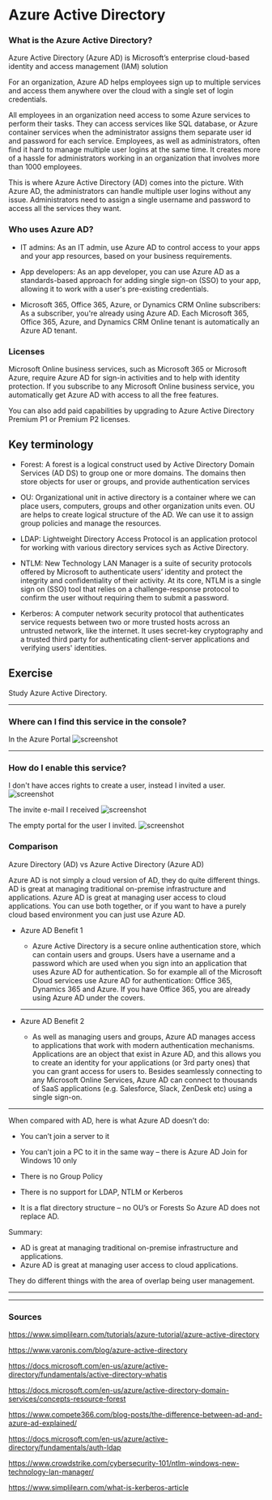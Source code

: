 # Azure Active Directory

### What is the Azure Active Directory?

Azure Active Directory (Azure AD) is Microsoft’s enterprise cloud-based identity and access management (IAM) solution

For an organization, Azure AD helps employees sign up to multiple services and access them anywhere over the cloud with a single set of login credentials.

All employees in an organization need access to some Azure services to perform their tasks. They can access services like SQL database, or Azure container services when the administrator assigns them separate user id and password for each service. Employees, as well as administrators, often find it hard to manage multiple user logins at the same time. It creates more of a hassle for administrators working in an organization that involves more than 1000 employees. 

This is where Azure Active Directory (AD) comes into the picture. With Azure AD, the administrators can handle multiple user logins without any issue. Administrators need to assign a single username and password to access all the services they want. 

### Who uses Azure AD?

- IT admins: As an IT admin, use Azure AD to control access to your apps and your app resources, based on your business requirements.

- App developers: As an app developer, you can use Azure AD as a standards-based approach for adding single sign-on (SSO) to your app, allowing it to work with a user's pre-existing credentials.

- Microsoft 365, Office 365, Azure, or Dynamics CRM Online subscribers: As a subscriber, you're already using Azure AD. Each Microsoft 365, Office 365, Azure, and Dynamics CRM Online tenant is automatically an Azure AD tenant.


### Licenses

Microsoft Online business services, such as Microsoft 365 or Microsoft Azure, require Azure AD for sign-in activities and to help with identity protection. If you subscribe to any Microsoft Online business service, you automatically get Azure AD with access to all the free features.

You can also add paid capabilities by upgrading to Azure Active Directory Premium P1 or Premium P2 licenses.



## Key terminology

- Forest: A forest is a logical construct used by Active Directory Domain Services (AD DS) to group one or more domains. The domains then store objects for user or groups, and provide authentication services

- OU: Organizational unit in active directory is a container where we can place users, computers, groups and other organization units even. OU are helps to create logical structure of the AD. We can use it to assign group policies and manage the resources.


- LDAP: Lightweight Directory Access Protocol is an application protocol for working with various directory services sych as Active Directory.

- NTLM: New Technology LAN Manager is a suite of security protocols offered by Microsoft to authenticate users’ identity and protect the integrity and confidentiality of their activity. At its core, NTLM is a single sign on (SSO) tool that relies on a challenge-response protocol to confirm the user without requiring them to submit a password.

- Kerberos: A computer network security protocol that authenticates service requests between two or more trusted hosts across an untrusted network, like the internet. It uses secret-key cryptography and a trusted third party for authenticating client-server applications and verifying users' identities.


## Exercise


Study Azure Active Directory.


---


### Where can I find this service in the console?

In the Azure Portal
![screenshot](../00_includes/azureweek3/19.png)

---

### How do I enable this service?

I don't have acces rights to create a user, instead I invited a user.
![screenshot](../00_includes/azureweek3/191.png)

The invite e-mail I received
![screenshot](../00_includes/azureweek3/193.png)

The empty portal for the user I invited.
![screenshot](../00_includes/azureweek3/192.png)




### Comparison

Azure Directory (AD) vs Azure Active Directory (Azure AD)

Azure AD is not simply a cloud version of AD, they do quite different things. AD is great at managing traditional on-premise infrastructure and applications. Azure AD is great at managing user access to cloud applications. You can use both together, or if you want to have a purely cloud based environment you can just use Azure AD.


- Azure AD Benefit 1
  - Azure Active Directory is a secure online authentication store, which can contain users and groups. Users have a username and a password which are used when you sign into an application that uses Azure AD for authentication. So for example all of the Microsoft Cloud services use Azure AD for authentication: Office 365, Dynamics 365 and Azure. If you have Office 365, you are already using Azure AD under the covers.
  ---

- Azure AD Benefit 2
  - As well as managing users and groups, Azure AD manages access to applications that work with modern authentication mechanisms. Applications are an object that exist in Azure AD, and this allows you to create an identity for your applications (or 3rd party ones) that you can grant access for users to. Besides seamlessly connecting to any Microsoft Online Services, Azure AD can connect to thousands of SaaS applications (e.g. Salesforce, Slack, ZenDesk etc) using a single sign-on.
---

When compared with AD, here is what Azure AD doesn’t do:

- You can’t join a server to it

- You can’t join a PC to it in the same way – there is Azure AD Join for Windows 10 only 

- There is no Group Policy

- There is no support for LDAP, NTLM or Kerberos

- It is a flat directory structure – no OU’s or Forests
So Azure AD does not replace AD.

Summary:

- AD is great at managing traditional on-premise infrastructure and applications. 
- Azure AD is great at managing user access to cloud applications. 

They do different things with the area of overlap being user management.

---
---


### Sources

https://www.simplilearn.com/tutorials/azure-tutorial/azure-active-directory

https://www.varonis.com/blog/azure-active-directory

https://docs.microsoft.com/en-us/azure/active-directory/fundamentals/active-directory-whatis

https://docs.microsoft.com/en-us/azure/active-directory-domain-services/concepts-resource-forest

https://www.compete366.com/blog-posts/the-difference-between-ad-and-azure-ad-explained/

https://docs.microsoft.com/en-us/azure/active-directory/fundamentals/auth-ldap

https://www.crowdstrike.com/cybersecurity-101/ntlm-windows-new-technology-lan-manager/

https://www.simplilearn.com/what-is-kerberos-article

